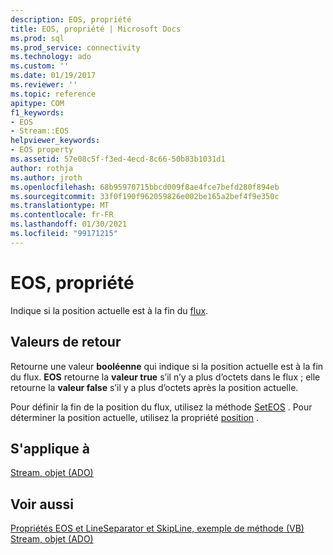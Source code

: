 ```yaml
---
description: EOS, propriété
title: EOS, propriété | Microsoft Docs
ms.prod: sql
ms.prod_service: connectivity
ms.technology: ado
ms.custom: ''
ms.date: 01/19/2017
ms.reviewer: ''
ms.topic: reference
apitype: COM
f1_keywords:
- EOS
- Stream::EOS
helpviewer_keywords:
- EOS property
ms.assetid: 57e08c5f-f3ed-4ecd-8c66-50b83b1031d1
author: rothja
ms.author: jroth
ms.openlocfilehash: 68b95970715bbcd009f8ae4fce7befd280f894eb
ms.sourcegitcommit: 33f0f190f962059826e002be165a2bef4f9e350c
ms.translationtype: MT
ms.contentlocale: fr-FR
ms.lasthandoff: 01/30/2021
ms.locfileid: "99171215"
---
```

# <a name="eos-property"></a>EOS, propriété
Indique si la position actuelle est à la fin du [flux](../../../ado/reference/ado-api/stream-object-ado.md).  
  
## <a name="return-values"></a>Valeurs de retour  
 Retourne une valeur **booléenne** qui indique si la position actuelle est à la fin du flux. **EOS** retourne la **valeur true** s’il n’y a plus d’octets dans le flux ; elle retourne la **valeur false** s’il y a plus d’octets après la position actuelle.  
  
 Pour définir la fin de la position du flux, utilisez la méthode [SetEOS](../../../ado/reference/ado-api/seteos-method.md) . Pour déterminer la position actuelle, utilisez la propriété [position](../../../ado/reference/ado-api/position-property-ado.md) .  
  
## <a name="applies-to"></a>S'applique à  
 [Stream, objet (ADO)](../../../ado/reference/ado-api/stream-object-ado.md)  
  
## <a name="see-also"></a>Voir aussi  
 [Propriétés EOS et LineSeparator et SkipLine, exemple de méthode (VB)](../../../ado/reference/ado-api/eos-and-lineseparator-properties-and-skipline-method-example-vb.md)   
 [Stream, objet (ADO)](../../../ado/reference/ado-api/stream-object-ado.md)
